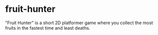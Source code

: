 # fruit-hunter
"Fruit Hunter" is a short 2D platformer game where you collect the most fruits in the fastest time and least deaths.
